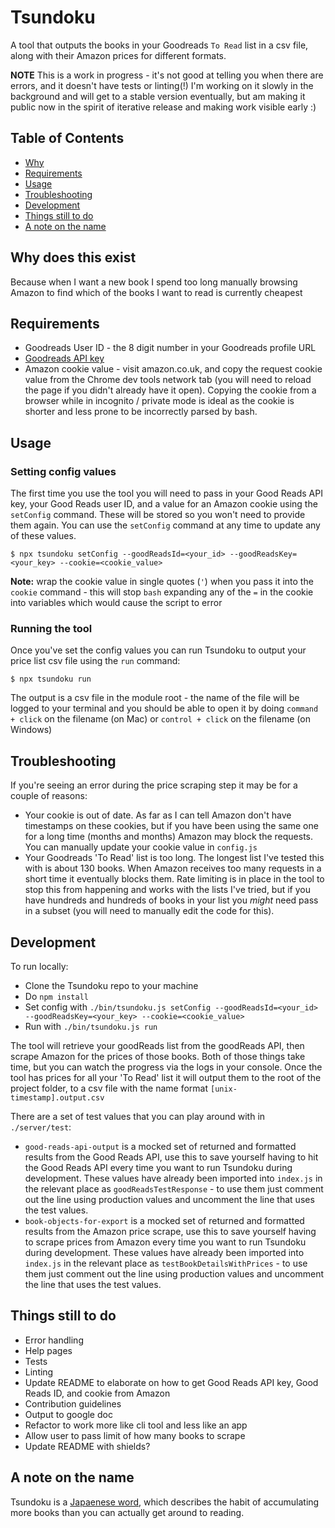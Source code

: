
Tsundoku
==========
A tool that outputs the books in your Goodreads `To Read` list in a csv file, along with their Amazon prices for different formats.

**NOTE** This is a work in progress - it's not good at telling you when there are errors, and it doesn't have tests or linting(!) I'm working on it slowly in the background and will get to a stable version eventually, but am making it public now in the spirit of iterative release and making work visible early :)

Table of Contents
-----------------

 - [Why](#why-does-this-exist)
 - [Requirements](#requirements)
 - [Usage](#usage)
 - [Troubleshooting](#Troubleshooting)
 - [Development](#Development)
 - [Things still to do](#things-still-todo)
 - [A note on the name](#a-note-on-the-name)

Why does this exist
------------

Because when I want a new book I spend too long manually browsing Amazon to find which of the books I want to read is currently cheapest

Requirements
------------

 - Goodreads User ID - the 8 digit number in your Goodreads profile URL
 - [Goodreads API key](https://www.goodreads.com/api/keys)
 - Amazon cookie value - visit amazon.co.uk, and copy the request cookie value from the Chrome dev tools network tab (you will need to reload the page if you didn't already have it open). Copying the cookie from a browser while in incognito / private mode is ideal as the cookie is shorter and less prone to be incorrectly parsed by bash.

Usage
-----

### Setting config values 

The first time you use the tool you will need to pass in your Good Reads API key, your Good Reads user ID, and a value for an Amazon cookie using the `setConfig` command. These will be stored so you won't need to provide them again. You can use the `setConfig` command at any time to update any of these values.

```
$ npx tsundoku setConfig --goodReadsId=<your_id> --goodReadsKey=<your_key> --cookie=<cookie_value>
```

**Note:** wrap the cookie value in single quotes (`'`) when you pass it into the `cookie` command - this will stop `bash` expanding any of the `=` in the cookie into variables which would cause the script to error

### Running the tool

Once you've set the config values you can run Tsundoku to output your price list csv file using the `run` command:

```
$ npx tsundoku run
```

The output is a csv file in the module root - the name of the file will be logged to your terminal and you should be able to open it by doing `command + click` on the filename (on Mac) or `control + click` on the filename (on Windows)

Troubleshooting
-----

If you're seeing an error during the price scraping step it may be for a couple of reasons:
- Your cookie is out of date. As far as I can tell Amazon don't have timestamps on these cookies, but if you have been using the same one for a long time (months and months) Amazon may block the requests. You can manually update your cookie value in `config.js`
- Your Goodreads 'To Read' list is too long. The longest list I've tested this with is about 130 books. When Amazon receives too many requests in a short time it eventually blocks them. Rate limiting is in place in the tool to stop this from happening and works with the lists I've tried, but if you have hundreds and hundreds of books in your list you _might_ need pass in a subset (you will need to manually edit the code for this).

Development
-----

To run locally:

 - Clone the Tsundoku repo to your machine
 - Do `npm install`
 - Set config with `./bin/tsundoku.js setConfig --goodReadsId=<your_id> --goodReadsKey=<your_key> --cookie=<cookie_value>`
 - Run with `./bin/tsundoku.js run`

 The tool will retrieve your goodReads list from the goodReads API, then scrape Amazon for the prices of those books. Both of those things take time, but you can watch the progress via the logs in your console. Once the tool has prices for all your 'To Read' list it will output them to the root of the project folder, to a csv file with the name format `[unix-timestamp].output.csv`

There are a set of test values that you can play around with in `./server/test`:

 - `good-reads-api-output` is a mocked set of returned and formatted results from the Good Reads API, use this to save yourself having to hit the Good Reads API every time you want to run Tsundoku during development. These values have already been imported into `index.js` in the relevant place as `goodReadsTestResponse` - to use them just comment out the line using production values and uncomment the line that uses the test values.
 - `book-objects-for-export` is a mocked set of returned and formatted results from the Amazon price scrape, use this to save yourself having to scrape prices from Amazon every time you want to run Tsundoku during development. These values have already been imported into `index.js` in the relevant place as `testBookDetailsWithPrices` - to use them just comment out the line using production values and uncomment the line that uses the test values.
 

Things still to do
---------------------

 - Error handling
 - Help pages
 - Tests
 - Linting
 - Update README to elaborate on how to get Good Reads API key, Good Reads ID, and cookie from Amazon
 - Contribution guidelines
 - Output to google doc
 - Refactor to work more like cli tool and less like an app
 - Allow user to pass limit of how many books to scrape
 - Update README with shields?
 
A note on the name
---------------------

Tsundoku is a [Japaenese word](https://theculturetrip.com/asia/japan/articles/theres-a-special-japanese-word-for-people-addicted-to-buying-books/), which describes the habit of accumulating more books than you can actually get around to reading.
